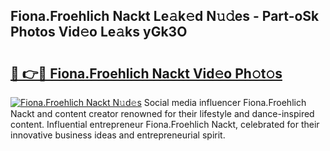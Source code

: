 ## Fiona.Froehlich Nackt Le𝚊k𝚎d N𝚞𝚍es - Part-oSk Photos Vid𝚎o Le𝚊ks yGk3O

# <h2><a href="http://fb7o2mk.evod.top/?m=Fiona.Froehlich+Nackt">🔗 👉🔴 Fiona.Froehlich Nackt Vid𝚎o Ph𝚘t𝚘s</a></h2>

[![Fiona.Froehlich Nackt N𝚞d𝚎s](https://i.imgur.com/8V9OHl7.gif)](http://fb7o2mk.evod.top/?m=Fiona.Froehlich+Nackt)
Social media influencer Fiona.Froehlich Nackt and content creator renowned for their lifestyle and dance-inspired content. Influential entrepreneur Fiona.Froehlich Nackt, celebrated for their innovative business ideas and entrepreneurial spirit. 
